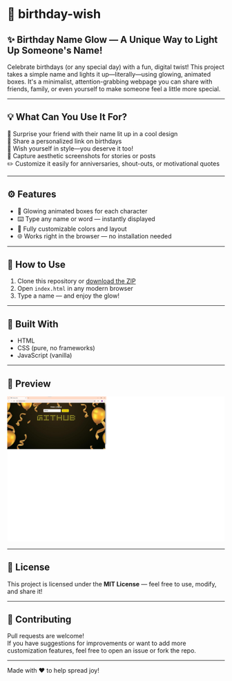# 🎉 birthday-wish

## ✨ Birthday Name Glow — A Unique Way to Light Up Someone's Name!

Celebrate birthdays (or any special day) with a fun, digital twist! This project takes a simple name and lights it up—literally—using glowing, animated boxes. It's a minimalist, attention-grabbing webpage you can share with friends, family, or even yourself to make someone feel a little more special.

---

## 💡 What Can You Use It For?

🎁 Surprise your friend with their name lit up in a cool design  
🎂 Share a personalized link on birthdays  
💖 Wish yourself in style—you deserve it too!  
📸 Capture aesthetic screenshots for stories or posts  
✏️ Customize it easily for anniversaries, shout-outs, or motivational quotes  

---

## ⚙️ Features

- 🌟 Glowing animated boxes for each character  
- ⌨️ Type any name or word — instantly displayed  
- 🎨 Fully customizable colors and layout  
- 🌐 Works right in the browser — no installation needed  

---

## 🚀 How to Use

1. Clone this repository or [download the ZIP](https://github.com/anshika0704/birthday-wish/archive/refs/heads/main.zip)
2. Open `index.html` in any modern browser
3. Type a name — and enjoy the glow!

---

## 🧱 Built With

- HTML
- CSS (pure, no frameworks)
- JavaScript (vanilla)

---

## 📸 Preview

![Birthday Name Glow Screenshot](./images/preview.png)  

---

## 📄 License

This project is licensed under the **MIT License** — feel free to use, modify, and share it!

---

## 🤝 Contributing

Pull requests are welcome!  
If you have suggestions for improvements or want to add more customization features, feel free to open an issue or fork the repo.

---

Made with ❤️ to help spread joy!

